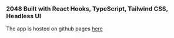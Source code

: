 ### 2048 Built with React Hooks, TypeScript, Tailwind CSS, Headless UI

The app is hosted on github pages <a href="http://nathensmith.com/2048">here</a>
